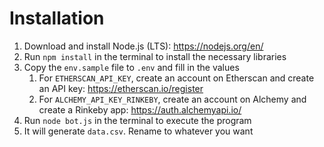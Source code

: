 # Installation

1. Download and install Node.js (LTS): https://nodejs.org/en/
2. Run `npm install` in the terminal to install the necessary libraries
3. Copy the `env.sample` file to `.env` and fill in the values
   1. For `ETHERSCAN_API_KEY`, create an account on Etherscan and create an API key: https://etherscan.io/register
   2. For `ALCHEMY_API_KEY_RINKEBY`, create an account on Alchemy and create a Rinkeby app: https://auth.alchemyapi.io/
4. Run `node bot.js` in the terminal to execute the program
5. It will generate `data.csv`. Rename to whatever you want
